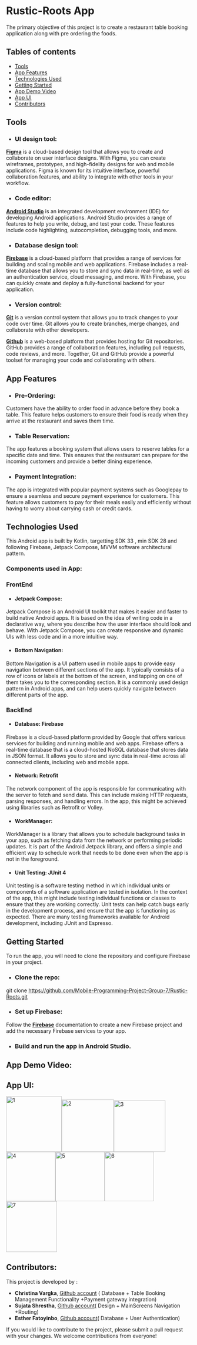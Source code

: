 # Rustic-Roots App
The primary objective of this project is to create a restaurant table booking application along with pre ordering the foods.

## Tables of contents
* [Tools](#tools)
* [App Features](#app-features)
* [Technologies Used](#technologies-used)
* [Getting Started](#getting-started)
* [App Demo Video](#app-demo-video)
* [App UI](#app-ui)
* [Contributors](#contributors)

## Tools
- ### UI design tool: 
[**Figma**](https://www.figma.com/)  is a cloud-based design tool that allows you to create and collaborate on user interface designs. With Figma, you can create wireframes, prototypes, and high-fidelity designs for web and mobile applications. Figma is known for its intuitive interface, powerful collaboration features, and ability to integrate with other tools in your workflow.
- ### Code editor:
[**Android Studio**](https://developer.android.com/studio/) is an integrated development environment (IDE) for developing Android applications. Android Studio provides a range of features to help you write, debug, and test your code. These features include code highlighting, autocompletion, debugging tools, and more.
- ### Database design tool:
[**Firebase**](https://console.firebase.google.com/u/0/) is a cloud-based platform that provides a range of services for building and scaling mobile and web applications. Firebase includes a real-time database that allows you to store and sync data in real-time, as well as an authentication service, cloud messaging, and more. With Firebase, you can quickly create and deploy a fully-functional backend for your application.
- ### Version control:
[**Git**](https://git-scm.com/) is a version control system that allows you to track changes to your code over time. Git allows you to create branches, merge changes, and collaborate with other developers.

[**Github**](https://github.com/) is a web-based platform that provides hosting for Git repositories. GitHub provides a range of collaboration features, including pull requests, code reviews, and more. Together, Git and GitHub provide a powerful toolset for managing your code and collaborating with others.

## App Features
* ### Pre-Ordering:
Customers have the ability to order food in advance before they book a table. This feature helps customers to ensure their food is ready when they arrive at the restaurant and saves them time.

* ### Table Reservation:
The app features a booking system that allows users to reserve tables for a specific date and time. This ensures that the restaurant can prepare for the incoming customers and provide a better dining experience.

* ### Payment Integration:
The app is integrated with popular payment systems such as Googlepay to ensure a seamless and secure payment experience for customers. This feature allows customers to pay for their meals easily and efficiently without having to worry about carrying cash or credit cards.

## Technologies Used
This Android app is built by Kotlin, targetting SDK 33 , min SDK 28 and following  Firebase, Jetpack Compose, MVVM software architectural pattern. 

### Components used in App: 
### FrontEnd
* #### Jetpack Compose:
Jetpack Compose is an Android UI toolkit that makes it easier and faster to build native Android apps. It is based on the idea of writing code in a declarative way, where you describe how the user interface should look and behave. With Jetpack Compose, you can create responsive and dynamic UIs with less code and in a more intuitive way.

* #### Bottom Navigation:
Bottom Navigation is a UI pattern used in mobile apps to provide easy navigation between different sections of the app. It typically consists of a row of icons or labels at the bottom of the screen, and tapping on one of them takes you to the corresponding section. It is a commonly used design pattern in Android apps, and can help users quickly navigate between different parts of the app.

### BackEnd
* #### Database: Firebase
Firebase is a cloud-based platform provided by Google that offers various services for building and running mobile and web apps. Firebase offers a real-time database that is a cloud-hosted NoSQL database that stores data in JSON format. It allows you to store and sync data in real-time across all connected clients, including web and mobile apps.

* #### Network: Retrofit
The network component of the app is responsible for communicating with the server to fetch and send data. This can include making HTTP requests, parsing responses, and handling errors. In the app, this might be achieved using libraries such as Retrofit or Volley.

* #### WorkManager:
WorkManager is a library that allows you to schedule background tasks in your app, such as fetching data from the network or performing periodic updates. It is part of the Android Jetpack library, and offers a simple and efficient way to schedule work that needs to be done even when the app is not in the foreground.

* #### Unit Testing: JUnit 4
Unit testing is a software testing method in which individual units or components of a software application are tested in isolation. In the context of the app, this might include testing individual functions or classes to ensure that they are working correctly. Unit tests can help catch bugs early in the development process, and ensure that the app is functioning as expected. There are many testing frameworks available for Android development, including JUnit and Espresso.

## Getting Started
To run the app, you will need to clone the repository and configure Firebase in your project.
* ### Clone the repo:
git clone https://github.com/Mobile-Programming-Project-Group-7/Rustic-Roots.git
* ### Set up Firebase:
Follow the [**Firebase**](https://console.firebase.google.com/u/0/) documentation to create a new Firebase project and add the necessary Firebase services to your app.
* ### Build and run the app in Android Studio.
## App Demo Video: 
## App UI:
<img width="151" alt="1" src="https://user-images.githubusercontent.com/90723058/235725824-e508a6f7-6786-4cd6-82cc-b8a907540a79.png"><img width="142" alt="2" src="https://user-images.githubusercontent.com/90723058/235725853-238cb802-9eb8-4cbd-bd82-8d59875eba55.png"><img width="140" alt="3" src="https://user-images.githubusercontent.com/90723058/235725870-62a8dedf-65b4-4ab1-874c-96994a2c7b73.png"><img width="134" alt="4" src="https://user-images.githubusercontent.com/90723058/235725897-371ebdfe-85f0-483a-9d38-6b7485d55748.png"><img width="134" alt="5" src="https://user-images.githubusercontent.com/90723058/235725967-ef016adc-9f5b-4586-bdaa-ed3267f573fb.png"><img width="134" alt="6" src="https://user-images.githubusercontent.com/90723058/235779410-0d9db301-f3e6-4f7b-b834-d5b7f4fc66da.png"><img width="138" alt="7" src="https://user-images.githubusercontent.com/90723058/235725990-1f312a8a-f574-4719-b62f-f216966440f3.png">







## Contributors:
This project is developed by :
- **Christina Vargka**, [Github account](https://github.com/ChrisVar95) ( Database + Table Booking Management Functionality +Payment gateway integration)
- **Sujata Shrestha**, [Github account](https://github.com/sujata054)( Design + MainScreens Navigation +Routing)
- **Esther Fatoyinbo**, [Github account](https://github.com/bebesf)( Database + User Authentication)

If you would like to contribute to the project, please submit a pull request with your changes.
We welcome contributions from everyone!
